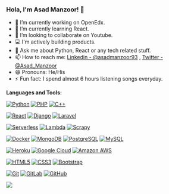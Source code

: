 ### Hola, I'm Asad Manzoor! 👋

- 🔭 I’m currently working on OpenEdx.
- 🌱 I’m currently learning React.
- 👯 I’m looking to collaborate on Youtube.
- 💻 I'm actively building products.
- 💬 Ask me about Python, React or any tech related stuff.
- 📫 How to reach me: [Linkedin - @asadmanzoor93](https://www.linkedin.com/in/asadmanzoor93/) , [Twitter - @Asad_Manzoor](https://twitter.com/AsadManzoor93)
- 😄 Pronouns: He/His
- ⚡ Fun fact: I spend almost 6 hours listening songs everyday.

**Languages and Tools:**  

[![Python](https://img.shields.io/badge/-Python-black?style=flat-square&logo=python&logoColor=white&link=https://github.com/asadmanzoor93/)](https://github.com/asadmanzoor93/)
[![PHP](https://img.shields.io/badge/-PHP-00599C?style=flat-square&logo=c++&link=https://github.com/asadmanzoor93/)](https://github.com/asadmanzoor93/)
[![C++](https://img.shields.io/badge/-C++-00599C?style=flat-square&logo=c++&link=https://github.com/asadmanzoor93/)](https://github.com/asadmanzoor93/)

[![React](https://img.shields.io/badge/-React-black?style=flat-square&logo=react&link=https://github.com/asadmanzoor93/)](https://github.com/asadmanzoor93/)
[![Django](https://img.shields.io/badge/-Django-black?style=flat-square&logo=django&link=https://github.com/asadmanzoor93/)](https://github.com/asadmanzoor93/)
[![Laravel](https://img.shields.io/badge/-Laravel-orange?style=flat-square&logo=laravel&link=https://github.com/asadmanzoor93/)](https://github.com/asadmanzoor93/)

[![Serverless](https://img.shields.io/badge/-Serverless-black?style=flat-square&logo=serverless&link=https://github.com/asadmanzoor93/)](https://github.com/asadmanzoor93/)
[![Lambda](https://img.shields.io/badge/-Lambda-orange?style=flat-square&logo=lambda&link=https://github.com/asadmanzoor93/)](https://github.com/asadmanzoor93/)
[![Scrapy](https://img.shields.io/badge/-scrapy-green?style=flat-square&logo=scrapy&link=https://github.com/asadmanzoor93/)](https://github.com/asadmanzoor93/)

[![Docker](https://img.shields.io/badge/-Docker-black?style=flat-square&logo=docker&link=https://github.com/asadmanzoor93/)](https://github.com/asadmanzoor93/)
[![MongoDB](https://img.shields.io/badge/-MongoDB-black?style=flat-square&logo=mongodb&link=https://github.com/asadmanzoor93/)](https://github.com/asadmanzoor93/)
[![PostgreSQL](https://img.shields.io/badge/-PostgreSQL-336791?style=flat-square&logo=postgresql&link=https://github.com/asadmanzoor93/)](https://github.com/asadmanzoor93/)
[![MySQL](https://img.shields.io/badge/-MySQL-black?style=flat-square&logo=mysql&link=https://github.com/asadmanzoor93/)](https://github.com/asadmanzoor93/)

[![Heroku](https://img.shields.io/badge/-Heroku-430098?style=flat-square&logo=heroku&link=https://github.com/asadmanzoor93/)](https://github.com/asadmanzoor93/)
[![Google Cloud](https://img.shields.io/badge/Google%20Cloud-black?style=flat-square&logo=google-cloud&link=https://github.com/asadmanzoor93/)](https://github.com/asadmanzoor93/)
[![Amazon AWS](https://img.shields.io/badge/Amazon%20AWS-232F3E?style=flat-square&logo=amazon-aws&link=https://github.com/asadmanzoor93/)](https://github.com/asadmanzoor93/)

[![HTML5](https://img.shields.io/badge/-HTML5-E34F26?style=flat-square&logo=html5&logoColor=white&link=https://github.com/asadmanzoor93/)](https://github.com/asadmanzoor93/)
[![CSS3](https://img.shields.io/badge/-CSS3-1572B6?style=flat-square&logo=css3&link=https://github.com/asadmanzoor93/)](https://github.com/asadmanzoor93/)
[![Bootstrap](https://img.shields.io/badge/-Bootstrap-563D7C?style=flat-square&logo=bootstrap&link=https://github.com/asadmanzoor93/)](https://github.com/asadmanzoor93/)

[![Git](https://img.shields.io/badge/-Git-black?style=flat-square&logo=git&link=https://github.com/asadmanzoor93/)](https://github.com/asadmanzoor93/)
[![GitLab](https://img.shields.io/badge/-GitLab-FCA121?style=flat-square&logo=gitlab&link=https://github.com/asadmanzoor93/)](https://github.com/asadmanzoor93/)
[![GitHub](https://img.shields.io/badge/-GitHub-181717?style=flat-square&logo=github&link=https://github.com/asadmanzoor93/)](https://github.com/asadmanzoor93/)


<img src="https://github-readme-stats.vercel.app/api?username=asadmanzoor93&&show_icons=true&title_color=ffffff&icon_color=bb2acf&text_color=daf7dc&bg_color=191919">
